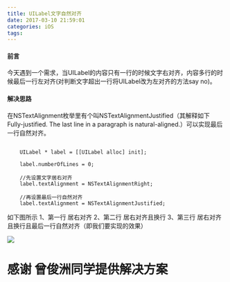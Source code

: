 ```yaml
---
title: UILabel文字自然对齐
date: 2017-03-10 21:59:01
categories: iOS
tags:
---
```


#### 前言
今天遇到一个需求，当UILabel的内容只有一行的时候文字右对齐，内容多行的时候最后一行左对齐(对判断文字超出一行将UILabel改为左对齐的方法say no)。<!--more-->

#### 解决思路
在NSTextAlignment枚举里有个叫NSTextAlignmentJustified（其解释如下Fully-justified. The last line in a paragraph is natural-aligned.）可以实现最后一行自然对齐。

``` objc 

    UILabel * label = [[UILabel alloc] init];

    label.numberOfLines = 0;

    //先设置文字居右对齐
    label.textAlignment = NSTextAlignmentRight;

    //再设置最后一行自然对齐
    label.textAlignment = NSTextAlignmentJustified;

```

如下图所示
1、第一行 居右对齐
2、第二行 居右对齐且换行
3、第三行 居右对齐且换行且最后一行自然对齐（即我们要实现的效果）

![](http://ojgg6fpio.bkt.clouddn.com/Simulator%20Screen%20Shot%202017%E5%B9%B43%E6%9C%8810%E6%97%A5%20%E4%B8%8B%E5%8D%8810.10.43.png)


# 感谢 曾俊洲同学提供解决方案
